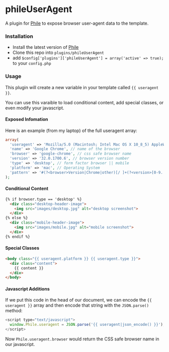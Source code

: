 phileUserAgent
==============

A plugin for [Phile](https://github.com/PhileCMS/Phile) to expose browser user-agent data to the template.

### Installation

* Install the latest version of [Phile](https://github.com/PhileCMS/Phile)
* Clone this repo into `plugins/phileUserAgent`
* add `$config['plugins']['phileUserAgent'] = array('active' => true);` to your `config.php`

### Usage

This plugin will create a new variable in your template called `{{ useragent }}`.

You can use this varaible to load conditional content, add special classes, or even modify your javascript.

#### Exposed Infomation

Here is an example (from my laptop) of the full useragent array:

```php
array(
  'useragent' => 'Mozilla/5.0 (Macintosh; Intel Mac OS X 10_8_5) AppleWebKit/537.36 (KHTML, like Gecko) Chrome/32.0.1700.6 Safari/537.36', // full useragent string
  'name' => 'Google Chrome', // name of the browser
  'browser' => 'google-chrome', // css safe browser name
  'version' => '32.0.1700.6', // browser version number
  'type' => 'desktop', // form factor browser || mobile
  'platform' => 'mac', // Operating System
  'pattern' => '#(?<browser>Version|Chrome|other)[/ ]+(?<version>[0-9.|a-zA-Z.]*)#' // regex pattern that matched
);
```

#### Conditional Content

```html
{% if browser.type == 'desktop' %}
  <div class="desktop-header-image">
    <img src="images/desktop.jpg" alt="desktop screenshot">
  </div>
{% else %}
  <div class="mobile-header-image">
    <img src="images/mobile.jpg" alt="mobile screenshot">
  </div>
{% endif %}
```
#### Special Classes

```html
<body class="{{ useragent.platform }} {{ useragent.type }}">
  <div class="content">
    {{ content }}
  </div>
</body>
```

#### Javascript Additions

If we put this code in the head of our document, we can encode the `{{ useragent }}` array and then encode that string with the `JSON.parse()` method:

```javascript
<script type="text/javascript">
  window.Phile.useragent = JSON.parse('{{ useragent|json_encode() }}');
</script>
```

Now `Phile.useragent.browser` would return the CSS safe browser name in our javascript.
